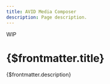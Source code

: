 ```yaml
---
title: AVID Media Composer
description: Page description.
---
```

<span class="wip">WIP</span>
# {$frontmatter.title}

{$frontmatter.description}